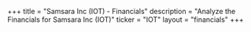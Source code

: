 +++
title = "Samsara Inc (IOT) - Financials"
description = "Analyze the Financials for Samsara Inc (IOT)"
ticker = "IOT"
layout = "financials"
+++

